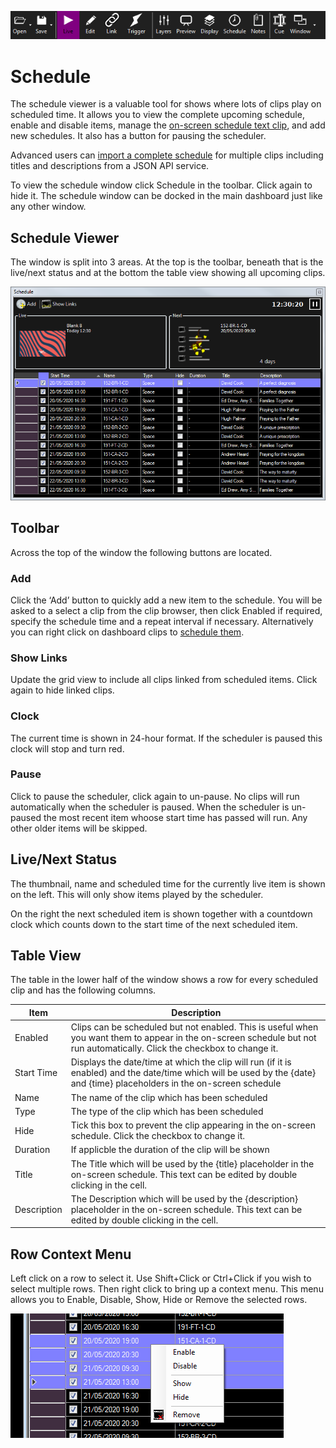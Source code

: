 ![](../../images/toolbar.png)
# Schedule

The schedule viewer is a valuable tool for shows where lots of clips play on scheduled time. It allows you to view the complete upcoming schedule, enable and disable items, manage the [on-screen schedule text clip](../clipTypes/Text/textSchedule.md), and add new schedules. It also has a button for pausing the scheduler.

Advanced users can [import a complete schedule](../Settings/scheduleSync.md) for multiple clips including titles and descriptions from a JSON API service.

To view the schedule window click Schedule in the toolbar. Click again to hide it. The schedule window can be docked in the main dashboard just like any other window.

## Schedule Viewer
The window is split into 3 areas. At the top is the toolbar, beneath that is the live/next status and at the bottom the table view showing all upcoming clips.

![](../../images/schedule-viewer.png)

## Toolbar
Across the top of the window the following buttons are located.

### Add
Click the ‘Add’ button to quickly add a new item to the schedule. You will be asked to a select a clip from the clip browser, then click Enabled if required, specify the schedule time and a repeat interval if necessary. Alternatively you can right click on dashboard clips to [schedule them](../clipSettings/schedule.md).

### Show Links
Update the grid view to include all clips linked from scheduled items. Click again to hide linked clips.

### Clock
The current time is shown in 24-hour format. If the scheduler is paused this clock will stop and turn red.

### Pause
Click to pause the scheduler, click again to un-pause. No clips will run automatically when the scheduler is paused. When the scheduler is un-paused the most recent item whoose start time has passed will run. Any other older items will be skipped.

## Live/Next Status
The thumbnail, name and scheduled time for the currently live item is shown on the left. This will only show items played by the scheduler.

On the right the next scheduled item is shown together with a countdown clock which counts down to the start time of the next scheduled item.

## Table View
The table in the lower half of the window shows a row for every scheduled clip and has the following columns.

|Item|Description|
|-|-|
|Enabled|Clips can be scheduled but not enabled. This is useful when you want them to appear in the on-screen schedule but not run automatically. Click the checkbox to change it.|
|Start Time|Displays the date/time at which the clip will run (if it is enabled) and the date/time which will be used by the {date} and {time} placeholders in the on-screen schedule|
|Name|The name of the clip which has been scheduled|
|Type|The type of the clip which has been scheduled|
|Hide|Tick this box to prevent the clip appearing in the on-screen schedule. Click the checkbox to change it.|
|Duration|If applicble the duration of the clip will be shown|
|Title|The Title which will be used by the {title} placeholder in the on-screen schedule. This text can be edited by double clicking in the cell.|
|Description|The Description which will be used by the {description} placeholder in the on-screen schedule. This text can be edited by double clicking in the cell.|

## Row Context Menu
Left click on a row to select it. Use Shift+Click or Ctrl+Click if you wish to select multiple rows. Then right click to bring up a context menu. This menu allows you to Enable, Disable, Show, Hide or Remove the selected rows.

![](../../images/schedule-row-menu.png)

